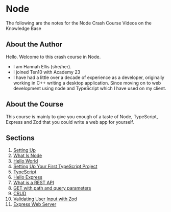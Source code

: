 # Node

The following are the notes for the Node Crash Course Videos on the Knowledge Base

## About the Author

Hello. Welcome to this crash course in Node.

- I am Hannah Ellis (she/her).
- I joined Ten10 with Academy 23
- I have had a little over a decade of experience as a developer, originally working in C++ writing a desktop application. Since moving on to web development using node and TypeScript which I have used on my client.

## About the Course

This course is mainly to give you enough of a taste of Node, TypeScript, Express and Zod that you could write a web app for yourself.

## Sections

1. [Setting Up](./SettingUp.md)
2. [What Is Node](./WhatIsNode.md)
3. [Hello World](./HelloWorld.md)
4. [Setting Up Your First TypeScript Project](./SettingUpYourFirstTypeScriptProject.md)
5. [TypeScript](./TypeScript/TypeScript.md)
6. [Hello Express](.)
7. [What is a REST API](.)
8. [GET with path and query parameters](.)
9. [CRUD](.)
10. [Validating User Input with Zod](.)
11. [Express Web Server](.)
